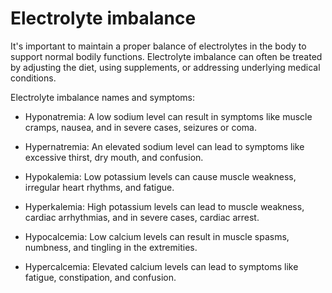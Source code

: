 # Electrolyte imbalance

It's important to maintain a proper balance of electrolytes in the body to support normal bodily functions. Electrolyte imbalance can often be treated by adjusting the diet, using supplements, or addressing underlying medical conditions.

Electrolyte imbalance names and symptoms:

* Hyponatremia: A low sodium level can result in symptoms like muscle cramps, nausea, and in severe cases, seizures or coma.

* Hypernatremia: An elevated sodium level can lead to symptoms like excessive thirst, dry mouth, and confusion.

* Hypokalemia: Low potassium levels can cause muscle weakness, irregular heart rhythms, and fatigue.

* Hyperkalemia: High potassium levels can lead to muscle weakness, cardiac arrhythmias, and in severe cases, cardiac arrest.

* Hypocalcemia: Low calcium levels can result in muscle spasms, numbness, and tingling in the extremities.

* Hypercalcemia: Elevated calcium levels can lead to symptoms like fatigue, constipation, and confusion.
